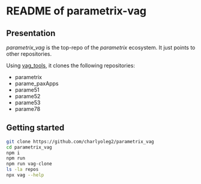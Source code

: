 README of parametrix-vag
========================


Presentation
------------

*parametrix\_vag* is the top-repo of the *parametrix* ecosystem. It just points to other repositories.

Using [vag\_tools](https://www.npmjs.com/package/vag_tools), it clones the following repositories:

- parametrix
- parame\_paxApps
- parame51
- parame52
- parame53
- parame78


Getting started
---------------

```bash
git clone https://github.com/charlyoleg2/parametrix_vag
cd parametrix_vag
npm i
npm run
npm run vag-clone
ls -la repos
npx vag --help
```

